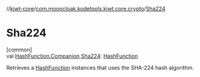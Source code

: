 //[kjwt-core](../../index.md)/[com.mooncloak.kodetools.kjwt.core.crypto](index.md)/[Sha224](-sha224.md)

# Sha224

[common]\
val [HashFunction.Companion](-hash-function/-companion/index.md).[Sha224](-sha224.md): [HashFunction](-hash-function/index.md)

Retrieves a [HashFunction](-hash-function/index.md) instances that uses the SHA-224 hash algorithm.
